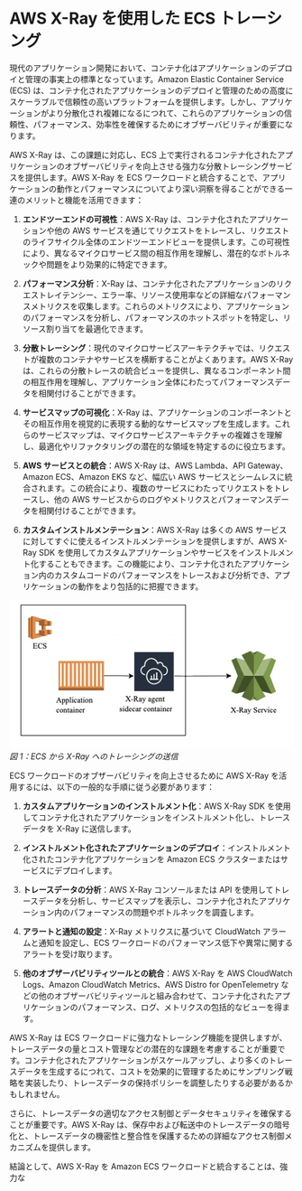 # AWS X-Ray を使用した ECS トレーシング

現代のアプリケーション開発において、コンテナ化はアプリケーションのデプロイと管理の事実上の標準となっています。Amazon Elastic Container Service (ECS) は、コンテナ化されたアプリケーションのデプロイと管理のための高度にスケーラブルで信頼性の高いプラットフォームを提供します。しかし、アプリケーションがより分散化され複雑になるにつれて、これらのアプリケーションの信頼性、パフォーマンス、効率性を確保するためにオブザーバビリティが重要になります。

AWS X-Ray は、この課題に対応し、ECS 上で実行されるコンテナ化されたアプリケーションのオブザーバビリティを向上させる強力な分散トレーシングサービスを提供します。AWS X-Ray を ECS ワークロードと統合することで、アプリケーションの動作とパフォーマンスについてより深い洞察を得ることができる一連のメリットと機能を活用できます：

1. **エンドツーエンドの可視性**：AWS X-Ray は、コンテナ化されたアプリケーションや他の AWS サービスを通じてリクエストをトレースし、リクエストのライフサイクル全体のエンドツーエンドビューを提供します。この可視性により、異なるマイクロサービス間の相互作用を理解し、潜在的なボトルネックや問題をより効果的に特定できます。

2. **パフォーマンス分析**：X-Ray は、コンテナ化されたアプリケーションのリクエストレイテンシー、エラー率、リソース使用率などの詳細なパフォーマンスメトリクスを収集します。これらのメトリクスにより、アプリケーションのパフォーマンスを分析し、パフォーマンスのホットスポットを特定し、リソース割り当てを最適化できます。

3. **分散トレーシング**：現代のマイクロサービスアーキテクチャでは、リクエストが複数のコンテナやサービスを横断することがよくあります。AWS X-Ray は、これらの分散トレースの統合ビューを提供し、異なるコンポーネント間の相互作用を理解し、アプリケーション全体にわたってパフォーマンスデータを相関付けることができます。

4. **サービスマップの可視化**：X-Ray は、アプリケーションのコンポーネントとその相互作用を視覚的に表現する動的なサービスマップを生成します。これらのサービスマップは、マイクロサービスアーキテクチャの複雑さを理解し、最適化やリファクタリングの潜在的な領域を特定するのに役立ちます。

5. **AWS サービスとの統合**：AWS X-Ray は、AWS Lambda、API Gateway、Amazon ECS、Amazon EKS など、幅広い AWS サービスとシームレスに統合されます。この統合により、複数のサービスにわたってリクエストをトレースし、他の AWS サービスからのログやメトリクスとパフォーマンスデータを相関付けることができます。

6. **カスタムインストルメンテーション**：AWS X-Ray は多くの AWS サービスに対してすぐに使えるインストルメンテーションを提供しますが、AWS X-Ray SDK を使用してカスタムアプリケーションやサービスをインストルメント化することもできます。この機能により、コンテナ化されたアプリケーション内のカスタムコードのパフォーマンスをトレースおよび分析でき、アプリケーションの動作をより包括的に把握できます。

![ECS トレーシング](../images/xrayecs.png)
*図 1：ECS から X-Ray へのトレーシングの送信*

ECS ワークロードのオブザーバビリティを向上させるために AWS X-Ray を活用するには、以下の一般的な手順に従う必要があります：

1. **カスタムアプリケーションのインストルメント化**：AWS X-Ray SDK を使用してコンテナ化されたアプリケーションをインストルメント化し、トレースデータを X-Ray に送信します。

2. **インストルメント化されたアプリケーションのデプロイ**：インストルメント化されたコンテナ化アプリケーションを Amazon ECS クラスターまたはサービスにデプロイします。

3. **トレースデータの分析**：AWS X-Ray コンソールまたは API を使用してトレースデータを分析し、サービスマップを表示し、コンテナ化されたアプリケーション内のパフォーマンスの問題やボトルネックを調査します。

4. **アラートと通知の設定**：X-Ray メトリクスに基づいて CloudWatch アラームと通知を設定し、ECS ワークロードのパフォーマンス低下や異常に関するアラートを受け取ります。

5. **他のオブザーバビリティツールとの統合**：AWS X-Ray を AWS CloudWatch Logs、Amazon CloudWatch Metrics、AWS Distro for OpenTelemetry などの他のオブザーバビリティツールと組み合わせて、コンテナ化されたアプリケーションのパフォーマンス、ログ、メトリクスの包括的なビューを得ます。

AWS X-Ray は ECS ワークロードに強力なトレーシング機能を提供しますが、トレースデータの量とコスト管理などの潜在的な課題を考慮することが重要です。コンテナ化されたアプリケーションがスケールアップし、より多くのトレースデータを生成するにつれて、コストを効果的に管理するためにサンプリング戦略を実装したり、トレースデータの保持ポリシーを調整したりする必要があるかもしれません。

さらに、トレースデータの適切なアクセス制御とデータセキュリティを確保することが重要です。AWS X-Ray は、保存中および転送中のトレースデータの暗号化と、トレースデータの機密性と整合性を保護するための詳細なアクセス制御メカニズムを提供します。

結論として、AWS X-Ray を Amazon ECS ワークロードと統合することは、強力な
